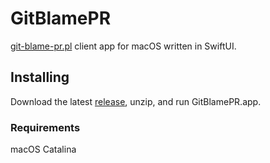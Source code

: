 # GitBlamePR
[git-blame-pr.pl](http://blog.kazuhooku.com/2017/12/git-blame.html) client app for macOS written in SwiftUI.

## Installing
Download the latest [release](https://github.com/maoyama/GitBlamePR/releases), unzip, and run GitBlamePR.app.

### Requirements
macOS Catalina
